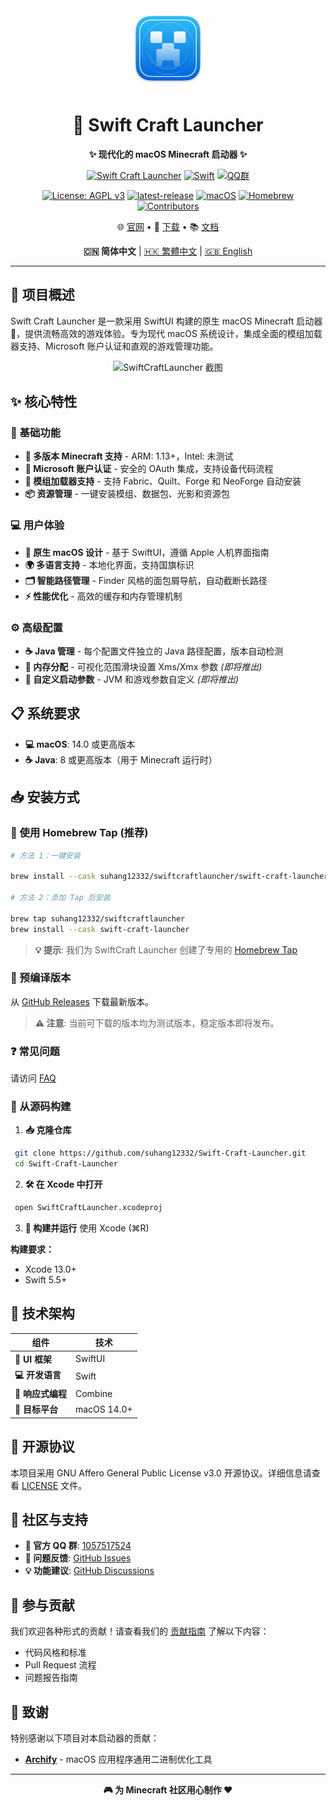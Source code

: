 <div align="center">
  <img src="SwiftCraftLauncher/Assets.xcassets/AppIcon.appiconset/mac512pt2x.png" alt="SwiftCraftLauncher" width="128" height="128">
  
  # 🚀 Swift Craft Launcher
  
  **✨ 现代化的 macOS Minecraft 启动器 ✨**
  
  [![Swift Craft Launcher](https://img.shields.io/badge/Swift%20Craft%20Launcher-SCL-orange.svg?logo=swift)](https://github.com/suhang12332/Swift-Craft-Launcher)
  [![Swift](https://img.shields.io/badge/Swift-5.5+-red.svg?logo=swift)](https://swift.org/)
  [![QQ群](https://img.shields.io/badge/QQ%E7%BE%A4-1057517524-blue.svg?logo=tencentqq)](https://qm.qq.com/cgi-bin/qm/qr?k=1057517524)
  
  [![License: AGPL v3](https://img.shields.io/badge/License-AGPL%20v3-blue.svg?logo=gnu)](https://www.gnu.org/licenses/agpl-3.0)
  [![latest-release](https://img.shields.io/github/v/release/suhang12332/Swift-Craft-Launcher?label=latest-release&logo=github)](https://github.com/suhang12332/Swift-Craft-Launcher/releases/latest)
  [![macOS](https://img.shields.io/badge/macOS-14.0+-blue.svg?logo=apple)](https://developer.apple.com/macos/)
  [![Homebrew](https://img.shields.io/badge/Homebrew-available-green.svg?logo=homebrew)](https://formulae.brew.sh/cask/swiftcraft-launcher)
  [![Contributors](https://img.shields.io/github/contributors/suhang12332/Swift-Craft-Launcher?color=ee8449&logo=githubsponsors)](https://github.com/suhang12332/Swift-Craft-Launcher/graphs/contributors)
  
  🌐 [官网](https://suhang12332.github.io/swift-craft-launcher-web.github.io/) • 💾 [下载](https://github.com/suhang12332/Swift-Craft-Launcher/releases/latest) • 📚 [文档](https://imreak.github.io)
  
  **🇨🇳 简体中文** | [🇭🇰 繁體中文](doc/README_zh-TW.md) | [🇬🇧 English](doc/README_en.md)
</div>

---

## 🎯 项目概述

Swift Craft Launcher 是一款采用 SwiftUI 构建的原生 macOS Minecraft 启动器 🍎，提供流畅高效的游戏体验。专为现代 macOS 系统设计，集成全面的模组加载器支持、Microsoft 账户认证和直观的游戏管理功能。

<div align="center">
  <img src="https://s2.loli.net/2025/08/12/pTPxSJh1bCzmGKo.png" alt="SwiftCraftLauncher 截图" width="800">
</div>

## ✨ 核心特性

### 🧩 基础功能
- **🔄 多版本 Minecraft 支持** - ARM: 1.13+，Intel: 未测试
- **🔐 Microsoft 账户认证** - 安全的 OAuth 集成，支持设备代码流程
- **🧰 模组加载器支持** - 支持 Fabric、Quilt、Forge 和 NeoForge 自动安装
- **📦 资源管理** - 一键安装模组、数据包、光影和资源包

### 💻 用户体验
- **🎨 原生 macOS 设计** - 基于 SwiftUI，遵循 Apple 人机界面指南
- **🌍 多语言支持** - 本地化界面，支持国旗标识
- **🗂️ 智能路径管理** - Finder 风格的面包屑导航，自动截断长路径
- **⚡ 性能优化** - 高效的缓存和内存管理机制

### ⚙️ 高级配置
- **☕ Java 管理** - 每个配置文件独立的 Java 路径配置，版本自动检测
- **🧠 内存分配** - 可视化范围滑块设置 Xms/Xmx 参数 *(即将推出)*
- **🔧 自定义启动参数** - JVM 和游戏参数自定义 *(即将推出)*

## 📋 系统要求

- **💻 macOS**: 14.0 或更高版本
- **☕ Java**: 8 或更高版本（用于 Minecraft 运行时）

## 📥 安装方式

### 🍺 使用 Homebrew Tap (推荐)
```bash
# 方法 1：一键安装

brew install --cask suhang12332/swiftcraftlauncher/swift-craft-launcher

# 方法 2：添加 Tap 后安装

brew tap suhang12332/swiftcraftlauncher
brew install --cask swift-craft-launcher
```

> **💡 提示**: 我们为 SwiftCraft Launcher 创建了专用的 [Homebrew Tap](https://github.com/suhang12332/homebrew-swiftcraftlauncher)

### 💾 预编译版本
从 [GitHub Releases](https://github.com/suhang12332/Swift-Craft-Launcher/releases/latest) 下载最新版本。

> **⚠️ 注意**: 当前可下载的版本均为测试版本，稳定版本即将发布。

### ❓ 常见问题
请访问 [FAQ](doc/FAQ.md)

### 🔨 从源码构建
1. **📥 克隆仓库**
  ```bash
   git clone https://github.com/suhang12332/Swift-Craft-Launcher.git
   cd Swift-Craft-Launcher
  ```

2. **🛠️ 在 Xcode 中打开**
  ```bash
   open SwiftCraftLauncher.xcodeproj
  ```

3. **🚀 构建并运行** 使用 Xcode (⌘R)

**构建要求：**
- Xcode 13.0+
- Swift 5.5+

## 🧪 技术架构

| 组件 | 技术 |
|------|------|
| **🎨 UI 框架** | SwiftUI |
| **💻 开发语言** | Swift |
| **🔄 响应式编程** | Combine |
| **📱 目标平台** | macOS 14.0+ |

## 📜 开源协议

本项目采用 GNU Affero General Public License v3.0 开源协议。详细信息请查看 [LICENSE](LICENSE) 文件。

## 🤝 社区与支持

- **👥 官方 QQ 群**: [1057517524](https://qm.qq.com/cgi-bin/qm/qr?k=1057517524)
- **🐛 问题反馈**: [GitHub Issues](https://github.com/suhang12332/Swift-Craft-Launcher/issues)
- **💡 功能建议**: [GitHub Discussions](https://github.com/suhang12332/Swift-Craft-Launcher/discussions)

## 🌟 参与贡献

我们欢迎各种形式的贡献！请查看我们的 [贡献指南](CONTRIBUTING.md) 了解以下内容：
- 代码风格和标准
- Pull Request 流程
- 问题报告指南

## 🙏 致谢

特别感谢以下项目对本启动器的贡献：

- **[Archify](https://github.com/Oct4Pie/archify)** - macOS 应用程序通用二进制优化工具

---

<div align="center">
  <strong>🎮 为 Minecraft 社区用心制作 ❤️</strong>
</div>

